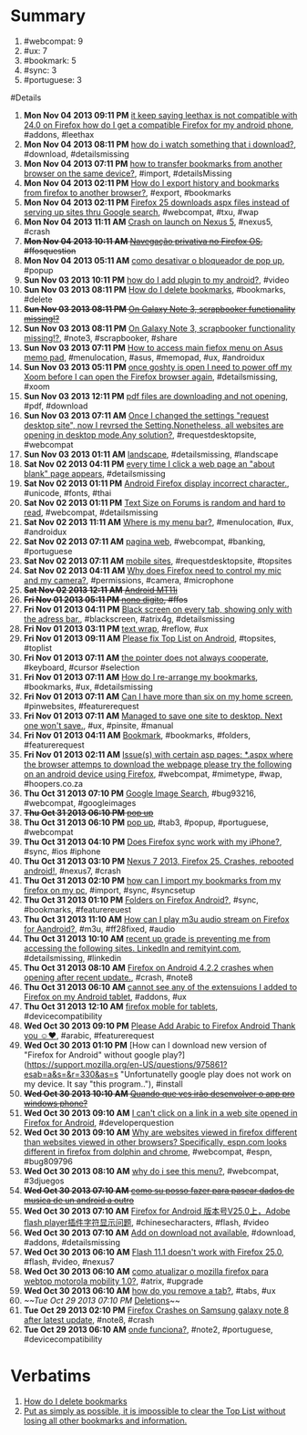 # Summary

1. #webcompat: 9
2. #ux: 7
3. #bookmark: 5
3. #sync: 3
4. #portuguese: 3

#Details

1. **Mon Nov 04 2013 09:11 PM** [it keep saying leethax is not compatible with 24.0 on Firefox how do I get a compatible Firefox for my android phone](https://support.mozilla.org/en-US/questions/976420?esab=a&s=&r=277&as=s "please help me"), #addons, #leethax
1. **Mon Nov 04 2013 08:11 PM** [how do i watch something that i download?](https://support.mozilla.org/en-US/questions/976417?esab=a&s=&r=278&as=s "i download but wont let me watch it"), #download, #detailsmissing
1. **Mon Nov 04 2013 07:11 PM** [how to transfer bookmarks from another browser on the same device?](https://support.mozilla.org/en-US/questions/976412?esab=a&s=&r=279&as=s "how to transfer bookmarks from another browser on the same device"), #import, #detailsMissing
1. **Mon Nov 04 2013 02:11 PM** [How do I export history and bookmarks from firefox to another browser?](https://support.mozilla.org/en-US/questions/976392?esab=a&s=&r=281&as=s "I want to export the history and bookmarks from firefox to the default brow.."), #export, #bookmarks
1. **Mon Nov 04 2013 02:11 PM** [Firefox 25 downloads aspx files instead of serving up sites thru Google search](https://support.mozilla.org/en-US/questions/976390?esab=a&s=&r=282&as=s "I used android 4.1.2 and just installed Firefox. when I attempt to connect .."), #webcompat, #txu, #wap
1. **Mon Nov 04 2013 11:11 AM** [Crash on launch on Nexus 5](https://support.mozilla.org/en-US/questions/976370?esab=a&s=&r=283&as=s "Firefox crashes on launch.  Brand new Nexus 5, all other applications seem .."), #nexus5, #crash
1. ~~**Mon Nov 04 2013 10:11 AM** [Navegação privativa no Firefox OS](https://support.mozilla.org/en-US/questions/976364?esab=a&s=&r=284&as=s "No firefox para Android tem-se a opção de abrir uma aba privativa, alguém s.."), #ffosquestion~~
1. **Mon Nov 04 2013 05:11 AM** [como desativar o bloqueador de pop up](https://support.mozilla.org/en-US/questions/976346?esab=a&s=&r=285&as=s "não consigo acessar uma janela que abre no pop up"), #popup
1. **Sun Nov 03 2013 10:11 PM** [how do I add plugin to my android?](https://support.mozilla.org/en-US/questions/976321?esab=a&s=&r=286&as=s "trying to watch a movie website that was working a couple of days ago now I.."), #video
1. **Sun Nov 03 2013 08:11 PM** [How do I delete bookmarks](https://support.mozilla.org/en-US/questions/976318?esab=a&s=&r=287&as=s "I have a lot of bookmarks and top sites that I would like to delete please .."), #bookmarks, #delete
1. ~~**Sun Nov 03 2013 08:11 PM** [On Galaxy Note 3, scrapbooker functionality missing!?](https://support.mozilla.org/en-US/questions/976317?esab=a&s=&r=288&as=s "The scrapbooker app doesn't save the original URL when using Firefox like i..")~~
1. **Sun Nov 03 2013 08:11 PM** [On Galaxy Note 3, scrapbooker functionality missing!?](https://support.mozilla.org/en-US/questions/976316?esab=a&s=&r=289&as=s "So I've gotten pretty used to using the scrapbooker app on my Note 3... But.."), #note3, #scrapbooker, #share
1. **Sun Nov 03 2013 07:11 PM** [How to access main fiefox menu on Asus memo pad](https://support.mozilla.org/en-US/questions/976314?esab=a&s=&r=290&as=s "I am unableto access firefox main menu because the buttons at the bottom of.."), #menulocation, #asus, #memopad, #ux, #androidux
1. **Sun Nov 03 2013 05:11 PM** [once goshty is open I need to power off my Xoom before I can open the Firefox browser again](https://support.mozilla.org/en-US/questions/976299?esab=a&s=&r=291&as=s "after checking the goshty app it will not close"), #detailsmissing, #xoom
1. **Sun Nov 03 2013 12:11 PM** [pdf files are downloading and not opening](https://support.mozilla.org/en-US/questions/976281?esab=a&s=&r=292&as=s "Firefox on Android was; when viewing a web page with a link for a PDF would.."), #pdf, #download
1. **Sun Nov 03 2013 07:11 AM** [Once I changed the settings "request desktop site", now I revrsed the Setting.Nonetheless, all websites are opening in desktop mode.Any solution?](https://support.mozilla.org/en-US/questions/976254?esab=a&s=&r=293&as=s "Firefox browser for android version 25."), #requestdesktopsite, #webcompat
1. **Sun Nov 03 2013 01:11 AM** [landscape](https://support.mozilla.org/en-US/questions/976238?esab=a&s=&r=294&as=s "this bunka_% browser used to have a landscape view option.. now nothing set.."), #detailsmissing, #landscape
1. **Sat Nov 02 2013 04:11 PM** [every time I click a web page an "about blank" page appears](https://support.mozilla.org/en-US/questions/976211?esab=a&s=&r=296&as=s "Two pages appear with either cartoon character or instructions to update vi.."), #detailsmissing
1. **Sat Nov 02 2013 01:11 PM** [Android Firefox display incorrect character.](https://support.mozilla.org/en-US/questions/976190?esab=a&s=&r=297&as=s "Is Firefox not support correct UTF8?"), #unicode, #fonts, #thai
1. **Sat Nov 02 2013 01:11 PM** [Text Size on Forums is random and hard to read](https://support.mozilla.org/en-US/questions/976191?esab=a&s=&r=298&as=s "I read that this was a known bug about a year ago but it's still here.  I'm.."), #webcompat, #detailsmissing
1. **Sat Nov 02 2013 11:11 AM** [Where is my menu bar?](https://support.mozilla.org/en-US/questions/976180?esab=a&s=&r=299&as=s "Where is my menu bar?  All I have at the top of the screen is a navigation .."), #menulocation, #ux, #androidux
1. **Sat Nov 02 2013 07:11 AM** [pagina web](https://support.mozilla.org/en-US/questions/976157?esab=a&s=&r=300&as=s "Nao condigo acessar minha conta corrente com o firefox, da erro, aparece um.."), #webcompat, #banking, #portuguese
1. **Sat Nov 02 2013 07:11 AM** [mobile sites](https://support.mozilla.org/en-US/questions/976153?esab=a&s=&r=301&as=s "why do I have to select 'request desktop site' every time I visit a website.."), #requestdesktopsite, #topsites
1. **Sat Nov 02 2013 04:11 AM** [Why does Firefox need to control my mic and my camera?](https://support.mozilla.org/en-US/questions/976142?esab=a&s=&r=302&as=s "To install Firefox on my phone I must first accept these permissions."), #permissions, #camera, #microphone
1. ~~**Sat Nov 02 2013 12:11 AM** [Android MT11i](https://support.mozilla.org/en-US/questions/976127?esab=a&s=&r=303&as=s "https://addons.mozilla.org")~~
1. ~~**Fri Nov 01 2013 05:11 PM** [nono digito](https://support.mozilla.org/en-US/questions/976108?esab=a&s=&r=306&as=s "Tem app p add nono digito para firefox os?"), #ffos~~
1. **Fri Nov 01 2013 04:11 PM** [Black screen on every tab, showing only with the adress bar.](https://support.mozilla.org/en-US/questions/976104?esab=a&s=&r=307&as=s "Hello! Well, what happens is the following:
I'm browsing the web with the F.."), #blackscreen, #atrix4g, #detailsmissing
1. **Fri Nov 01 2013 03:11 PM** [text wrap](https://support.mozilla.org/en-US/questions/976103?esab=a&s=&r=308&as=s "I have come from an HTC phone and now have a Samsung Galaxy Note 3. How can.."), #reflow, #ux
1. **Fri Nov 01 2013 09:11 AM** [Please fix Top List on Android](https://support.mozilla.org/en-US/questions/976068?esab=a&s=&r=309&as=s "Hi: I've seen old posts about Top List on Android Firefox. No reply appears.."), #topsites, #toplist
1. **Fri Nov 01 2013 07:11 AM** [the pointer does not always cooperate](https://support.mozilla.org/en-US/questions/976052?esab=a&s=&r=310&as=s "when trying to fix spelling on a word and pointing back to it it skips lett.."), #keyboard, #cursor #selection
1. **Fri Nov 01 2013 07:11 AM** [How do I re-arrange my bookmarks](https://support.mozilla.org/en-US/questions/976047?esab=a&s=&r=311&as=s "Over a period of times some of my most used websites have ended up low down.."), #bookmarks, #ux, #detailsmissing
1. **Fri Nov 01 2013 07:11 AM** [Can I have more than six on my home screen](https://support.mozilla.org/en-US/questions/976046?esab=a&s=&r=312&as=s "There is space to pin six websites, can I have more?"), #pinwebsites, #featurerequest
1. **Fri Nov 01 2013 07:11 AM** [Managed to save one site to desktop. Next one won't save.](https://support.mozilla.org/en-US/questions/976045?esab=a&s=&r=313&as=s "I long press the title in bookmarks as requested, tap add to home page but .."), #ux, #pinsite, #manual
1. **Fri Nov 01 2013 04:11 AM** [Bookmark](https://support.mozilla.org/en-US/questions/976036?esab=a&s=&r=314&as=s "Can you organize bookmarks or make folders with Firefox for mobile device? .."), #bookmarks, #folders, #featurerequest
1. **Fri Nov 01 2013 02:11 AM** [Issue(s) with certain asp pages: *.aspx where the browser attemps to download the webpage please try the following on an android device using Firefox](https://support.mozilla.org/en-US/questions/976027?esab=a&s=&r=315&as=s "When browsing go to certain websites there is an issue whereby the browser .."), #webcompat, #mimetype, #wap, #hoopers.co.za
1. **Thu Oct 31 2013 07:10 PM** [Google Image Search](https://support.mozilla.org/en-US/questions/976004?esab=a&s=&r=316&as=s "Everytime I google image, the thumbnail result is doing fine. But once I cl.."), #bug93216, #webcompat, #googleimages
1. ~~**Thu Oct 31 2013 06:10 PM** [pop up](https://support.mozilla.org/en-US/questions/976000?esab=a&s=&r=317&as=s "como dssbloquear pop no celular galaxy tab 3")~~
1. **Thu Oct 31 2013 06:10 PM** [pop up](https://support.mozilla.org/en-US/questions/975999?esab=a&s=&r=318&as=s "boa nokte como faco para desbloquear pop no  celulargalxy tab 3"), #tab3, #popup, #portuguese, #webcompat
1. **Thu Oct 31 2013 04:10 PM** [Does Firefox sync work with my iPhone?](https://support.mozilla.org/en-US/questions/975986?esab=a&s=&r=320&as=s "Does Firefox sync work with my iPhone 5c?"), #sync, #ios #iphone
1. **Thu Oct 31 2013 03:10 PM** [Nexus 7 2013, Firefox 25. Crashes, rebooted android!](https://support.mozilla.org/en-US/questions/975984?esab=a&s=&r=321&as=s "Some sites very slow to load. Input to text boxes on forums sometimes keeps.."), #nexus7, #crash
1. **Thu Oct 31 2013 02:10 PM** [how can I import my bookmarks from my firefox on my pc](https://support.mozilla.org/en-US/questions/975972?esab=a&s=&r=322&as=s "I have a json export file of my book marks of my pc. there is no import fun.."), #import, #sync, #syncsetup
1. **Thu Oct 31 2013 01:10 PM** [Folders on Firefox Android?](https://support.mozilla.org/en-US/questions/975968?esab=a&s=&r=323&as=s "Still looking for how to do this. I use folders on my laptop extensively to.."), #sync, #bookmarks, #featurereuest
1. **Thu Oct 31 2013 11:10 AM** [How can I play m3u audio stream on Firefox for Aandroid?](https://support.mozilla.org/en-US/questions/975954?esab=a&s=&r=324&as=s "The site from which I wish to stream audio is"), #m3u, #ff28fixed, #audio
1. **Thu Oct 31 2013 10:10 AM** [recent up grade is preventing me from accessing the following sites.  LinkedIn and remityint.com](https://support.mozilla.org/en-US/questions/975950?esab=a&s=&r=325&as=s "linked in I get a blank screen with a lock pictured on the top line."), #detailsmissing, #linkedin
1. **Thu Oct 31 2013 08:10 AM** [Firefox on Android 4.2.2 crashes when opening after recent update.](https://support.mozilla.org/en-US/questions/975939?esab=a&s=&r=326&as=s "Firefox recently updated itself and ever since then it crashes when I open .."), #crash, #note8
1. **Thu Oct 31 2013 06:10 AM** [cannot see any of the extensuions I added to Firefox on my Android tablet](https://support.mozilla.org/en-US/questions/975928?esab=a&s=&r=327&as=s "I have Android 4.04 installed on my tablet and after adding some extensions.."), #addons, #ux
1. **Thu Oct 31 2013 12:10 AM** [firefox moble for tablets](https://support.mozilla.org/en-US/questions/975900?esab=a&s=&r=328&as=s "Do you support tablets??? Seems everything android is smartphone concentric.."), #devicecompatibility
1. **Wed Oct 30 2013 09:10 PM** [Please Add Arabic to Firefox Android Thank you ☺♥](https://support.mozilla.org/en-US/questions/975889?esab=a&s=&r=329&as=s "Please Add Arabic to Firefox Android Thank you ☺♥"), #arabic, #featurerequest
1. **Wed Oct 30 2013 01:10 PM** [How can I download new version of "Firefox for Android" without google play?](https://support.mozilla.org/en-US/questions/975861?esab=a&s=&r=330&as=s "Unfortunatelly google play does not work on my device. It say "this program.."), #install
1. ~~**Wed Oct 30 2013 10:10 AM** [Quando que vcs irão desenvolver o app pro windows phone?](https://support.mozilla.org/en-US/questions/975827?esab=a&s=&r=331&as=s "o windows phone já é o segundo s.o mobile do mundo, 
e o melhor atualmente,..")~~
1. **Wed Oct 30 2013 09:10 AM** [I can't click on a link in a web site opened in Firefox for Android](https://support.mozilla.org/en-US/questions/975823?esab=a&s=&r=332&as=s "This is happening on a caches web app."), #developerquestion
1. **Wed Oct 30 2013 09:10 AM** [Why are websites viewed in firefox different than websites viewed in other browsers?  Specifically, espn.com looks different in firefox from dolphin and chrome](https://support.mozilla.org/en-US/questions/975822?esab=a&s=&r=333&as=s "Espn.com"), #webcompat, #espn, #bug809796
1. **Wed Oct 30 2013 08:10 AM** [why do i see this menu?](https://support.mozilla.org/en-US/questions/975813?esab=a&s=&r=334&as=s "http://www.3djuegos.com/"), #webcompat, #3djuegos
1. ~~**Wed Oct 30 2013 07:10 AM** [como su posso fazer para pasear dados de musica de un android a outro](https://support.mozilla.org/en-US/questions/975810?esab=a&s=&r=335&as=s "Su tengo 2 android un de ellos tem musica,mas su quedó pasear los dados de ..")~~
1. **Wed Oct 30 2013 07:10 AM** [Firefox for Android 版本号V25.0上，Adobe flash player插件字符显示问题](https://support.mozilla.org/en-US/questions/975806?esab=a&s=&r=336&as=s "在Firefox for Android 版本号V25.0上，Adobe flash player插件能够使用，但是，flash网页游戏中无法显示中文.."), #chinesecharacters, #flash, #video
1. **Wed Oct 30 2013 07:10 AM** [Add on download not available](https://support.mozilla.org/en-US/questions/975808?esab=a&s=&r=337&as=s "The download link is not available when trying to download Add ons. I am us.."), #download, #addons, #detailsmissing
1. **Wed Oct 30 2013 06:10 AM** [Flash 11.1 doesn't work with Firefox 25.0](https://support.mozilla.org/en-US/questions/975805?esab=a&s=&r=338&as=s "Since Firefox on Nexus 7 updated to Firefox 25.0 Flash 11.1 doesn't show te.."), #flash, #video, #nexus7
1. **Wed Oct 30 2013 06:10 AM** [como atualizar o mozilla firefox para webtop motorola mobility 1.0?](https://support.mozilla.org/en-US/questions/975804?esab=a&s=&r=339&as=s "possuo motorola atrix e a versao firefox para webtop pede atualizacao, nao .."), #atrix, #upgrade
1. **Wed Oct 30 2013 06:10 AM** [how do you remove a tab?](https://support.mozilla.org/en-US/questions/975802?esab=a&s=&r=340&as=s "want to remove a 'tab from last time' from my Firefox android home pg  but .."), #tabs, #ux
1. *~~*Tue Oct 29 2013 07:10 PM** [Deletions](https://support.mozilla.org/en-US/questions/975755?esab=a&s=&r=341&as=s "How do I select items fot deletion and how do I delete the items?")~~
1. **Tue Oct 29 2013 02:10 PM** [Firefox Crashes on Samsung galaxy note 8 after latest update](https://support.mozilla.org/en-US/questions/975737?esab=a&s=&r=342&as=s "I just updated to the Latest version of Firefox on my Samsung Galaxy Note 8.."), #note8, #crash
1. **Tue Oct 29 2013 06:10 AM** [onde funciona?](https://support.mozilla.org/en-US/questions/975675?esab=a&s=&r=344&as=s "Tenho um not II sansung e gostaria de saber se o Firefox funciona bem neste.."), #note2, #portuguese, #devicecompatibility

# Verbatims

1. [How do I delete bookmarks](https://support.mozilla.org/en-US/questions/976318)
2. [Put as simply as possible, it is impossible to clear the Top List without losing all other bookmarks and information.](https://support.mozilla.org/en-US/questions/976068)
